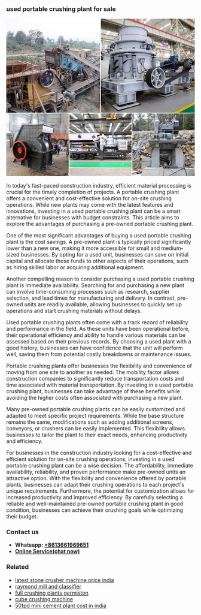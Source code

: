 <h3>used portable crushing plant for sale</h3><img src='1708666497.jpg' alt=''><p>In today's fast-paced construction industry, efficient material processing is crucial for the timely completion of projects. A portable crushing plant offers a convenient and cost-effective solution for on-site crushing operations. While new plants may come with the latest features and innovations, investing in a used portable crushing plant can be a smart alternative for businesses with budget constraints. This article aims to explore the advantages of purchasing a pre-owned portable crushing plant.</p><p>One of the most significant advantages of buying a used portable crushing plant is the cost savings. A pre-owned plant is typically priced significantly lower than a new one, making it more accessible for small and medium-sized businesses. By opting for a used unit, businesses can save on initial capital and allocate those funds to other aspects of their operations, such as hiring skilled labor or acquiring additional equipment.</p><p>Another compelling reason to consider purchasing a used portable crushing plant is immediate availability. Searching for and purchasing a new plant can involve time-consuming processes such as research, supplier selection, and lead times for manufacturing and delivery. In contrast, pre-owned units are readily available, allowing businesses to quickly set up operations and start crushing materials without delays.</p><p>Used portable crushing plants often come with a track record of reliability and performance in the field. As these units have been operational before, their operational efficiency and ability to handle various materials can be assessed based on their previous records. By choosing a used plant with a good history, businesses can have confidence that the unit will perform well, saving them from potential costly breakdowns or maintenance issues.</p><p>Portable crushing plants offer businesses the flexibility and convenience of moving from one site to another as needed. The mobility factor allows construction companies to significantly reduce transportation costs and time associated with material transportation. By investing in a used portable crushing plant, businesses can take advantage of these benefits while avoiding the higher costs often associated with purchasing a new plant.</p><p>Many pre-owned portable crushing plants can be easily customized and adapted to meet specific project requirements. While the base structure remains the same, modifications such as adding additional screens, conveyors, or crushers can be easily implemented. This flexibility allows businesses to tailor the plant to their exact needs, enhancing productivity and efficiency.</p><p>For businesses in the construction industry looking for a cost-effective and efficient solution for on-site crushing operations, investing in a used portable crushing plant can be a wise decision. The affordability, immediate availability, reliability, and proven performance make pre-owned units an attractive option. With the flexibility and convenience offered by portable plants, businesses can adapt their crushing operations to each project's unique requirements. Furthermore, the potential for customization allows for increased productivity and improved efficiency. By carefully selecting a reliable and well-maintained pre-owned portable crushing plant in good condition, businesses can achieve their crushing goals while optimizing their budget.</p><h3>Contact us</h3><ul><li><strong>Whatsapp:&nbsp;<a href="https://wa.me/8613661969651">+8613661969651</a></strong></li><li><a href="https://swt.shibang-china.com/?git&amp;zhl&amp;used portable crushing plant for sale"><strong>Online Service(chat now)</strong></a></li></ul><h3>Related</h3><ul><li><a href='latest stone crusher machine price india.md'>latest stone crusher machine price india</a></li><li><a href='raymond mill and classifier.md'>raymond mill and classifier</a></li><li><a href='full crushing plants germiston.md'>full crushing plants germiston</a></li><li><a href='cube crushing machine.md'>cube crushing machine</a></li><li><a href='50tpd mini cement plant cost in india.md'>50tpd mini cement plant cost in india</a></li></ul>